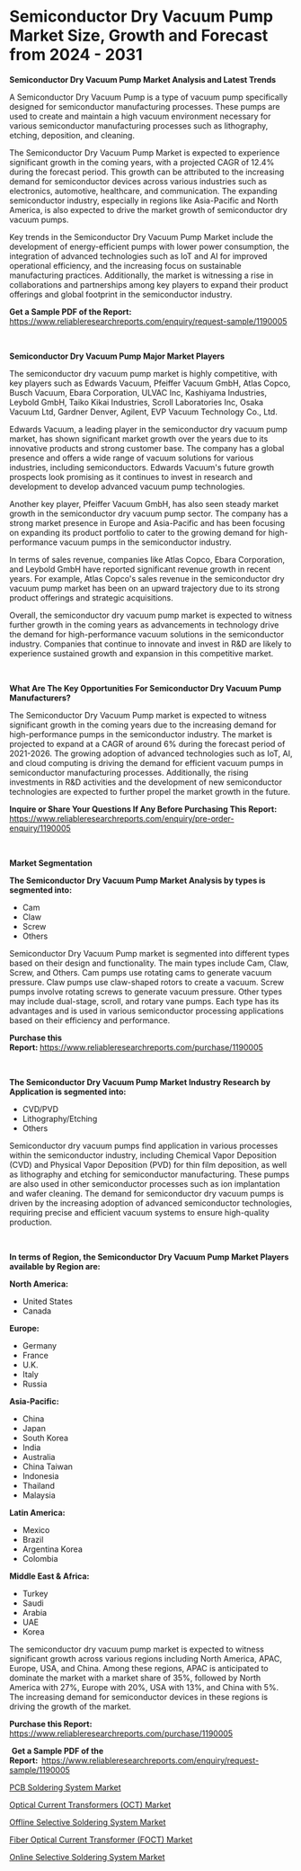 <p><h1>Semiconductor Dry Vacuum Pump Market Size, Growth and Forecast from 2024 - 2031</h1></p><p><strong>Semiconductor Dry Vacuum Pump Market Analysis and Latest Trends</strong></p>
<p><p>A Semiconductor Dry Vacuum Pump is a type of vacuum pump specifically designed for semiconductor manufacturing processes. These pumps are used to create and maintain a high vacuum environment necessary for various semiconductor manufacturing processes such as lithography, etching, deposition, and cleaning.</p><p>The Semiconductor Dry Vacuum Pump Market is expected to experience significant growth in the coming years, with a projected CAGR of 12.4% during the forecast period. This growth can be attributed to the increasing demand for semiconductor devices across various industries such as electronics, automotive, healthcare, and communication. The expanding semiconductor industry, especially in regions like Asia-Pacific and North America, is also expected to drive the market growth of semiconductor dry vacuum pumps.</p><p>Key trends in the Semiconductor Dry Vacuum Pump Market include the development of energy-efficient pumps with lower power consumption, the integration of advanced technologies such as IoT and AI for improved operational efficiency, and the increasing focus on sustainable manufacturing practices. Additionally, the market is witnessing a rise in collaborations and partnerships among key players to expand their product offerings and global footprint in the semiconductor industry.</p></p>
<p><strong>Get a Sample PDF of the Report:&nbsp;</strong> <a href="https://www.reliableresearchreports.com/enquiry/request-sample/1190005">https://www.reliableresearchreports.com/enquiry/request-sample/1190005</a></p>
<p>&nbsp;</p>
<p><strong>Semiconductor Dry Vacuum Pump Major Market Players</strong></p>
<p><p>The semiconductor dry vacuum pump market is highly competitive, with key players such as Edwards Vacuum, Pfeiffer Vacuum GmbH, Atlas Copco, Busch Vacuum, Ebara Corporation, ULVAC Inc, Kashiyama Industries, Leybold GmbH, Taiko Kikai Industries, Scroll Laboratories Inc, Osaka Vacuum Ltd, Gardner Denver, Agilent, EVP Vacuum Technology Co., Ltd.</p><p>Edwards Vacuum, a leading player in the semiconductor dry vacuum pump market, has shown significant market growth over the years due to its innovative products and strong customer base. The company has a global presence and offers a wide range of vacuum solutions for various industries, including semiconductors. Edwards Vacuum's future growth prospects look promising as it continues to invest in research and development to develop advanced vacuum pump technologies.</p><p>Another key player, Pfeiffer Vacuum GmbH, has also seen steady market growth in the semiconductor dry vacuum pump sector. The company has a strong market presence in Europe and Asia-Pacific and has been focusing on expanding its product portfolio to cater to the growing demand for high-performance vacuum pumps in the semiconductor industry.</p><p>In terms of sales revenue, companies like Atlas Copco, Ebara Corporation, and Leybold GmbH have reported significant revenue growth in recent years. For example, Atlas Copco's sales revenue in the semiconductor dry vacuum pump market has been on an upward trajectory due to its strong product offerings and strategic acquisitions.</p><p>Overall, the semiconductor dry vacuum pump market is expected to witness further growth in the coming years as advancements in technology drive the demand for high-performance vacuum solutions in the semiconductor industry. Companies that continue to innovate and invest in R&D are likely to experience sustained growth and expansion in this competitive market.</p></p>
<p>&nbsp;</p>
<p><strong>What Are The Key Opportunities For Semiconductor Dry Vacuum Pump Manufacturers?</strong></p>
<p><p>The Semiconductor Dry Vacuum Pump market is expected to witness significant growth in the coming years due to the increasing demand for high-performance pumps in the semiconductor industry. The market is projected to expand at a CAGR of around 6% during the forecast period of 2021-2026. The growing adoption of advanced technologies such as IoT, AI, and cloud computing is driving the demand for efficient vacuum pumps in semiconductor manufacturing processes. Additionally, the rising investments in R&D activities and the development of new semiconductor technologies are expected to further propel the market growth in the future.</p></p>
<p><strong>Inquire or Share Your Questions If Any Before Purchasing This Report:</strong> <a href="https://www.reliableresearchreports.com/enquiry/pre-order-enquiry/1190005">https://www.reliableresearchreports.com/enquiry/pre-order-enquiry/1190005</a></p>
<p>&nbsp;</p>
<p><strong>Market Segmentation</strong></p>
<p><strong>The Semiconductor Dry Vacuum Pump Market Analysis by types is segmented into:</strong></p>
<p><ul><li>Cam</li><li>Claw</li><li>Screw</li><li>Others</li></ul></p>
<p><p>Semiconductor Dry Vacuum Pump market is segmented into different types based on their design and functionality. The main types include Cam, Claw, Screw, and Others. Cam pumps use rotating cams to generate vacuum pressure. Claw pumps use claw-shaped rotors to create a vacuum. Screw pumps involve rotating screws to generate vacuum pressure. Other types may include dual-stage, scroll, and rotary vane pumps. Each type has its advantages and is used in various semiconductor processing applications based on their efficiency and performance.</p></p>
<p><strong>Purchase this Report:&nbsp;</strong><a href="https://www.reliableresearchreports.com/purchase/1190005">https://www.reliableresearchreports.com/purchase/1190005</a></p>
<p>&nbsp;</p>
<p><strong>The Semiconductor Dry Vacuum Pump Market Industry Research by Application is segmented into:</strong></p>
<p><ul><li>CVD/PVD</li><li>Lithography/Etching</li><li>Others</li></ul></p>
<p><p>Semiconductor dry vacuum pumps find application in various processes within the semiconductor industry, including Chemical Vapor Deposition (CVD) and Physical Vapor Deposition (PVD) for thin film deposition, as well as lithography and etching for semiconductor manufacturing. These pumps are also used in other semiconductor processes such as ion implantation and wafer cleaning. The demand for semiconductor dry vacuum pumps is driven by the increasing adoption of advanced semiconductor technologies, requiring precise and efficient vacuum systems to ensure high-quality production.</p></p>
<p>&nbsp;</p>
<p><strong>In terms of Region, the Semiconductor Dry Vacuum Pump Market Players available by Region are:</strong></p>
<p>
    <p> <strong> North America: </strong>
        <ul>
            <li>United States</li>
            <li>Canada</li>
        </ul>
        </p> 
    <p> <strong> Europe: </strong>
        <ul>
            <li>Germany</li>
            <li>France</li>
            <li>U.K.</li>
            <li>Italy</li>
            <li>Russia</li>
        </ul>
        </p> 
    <p> <strong> Asia-Pacific: </strong>
        <ul>
            <li>China</li>
            <li>Japan</li>
            <li>South Korea</li>
            <li>India</li>
            <li>Australia</li>
            <li>China Taiwan</li>
            <li>Indonesia</li>
            <li>Thailand</li>
            <li>Malaysia</li>
        </ul>
        </p> 
    <p> <strong> Latin America: </strong>
        <ul>
            <li>Mexico</li>
            <li>Brazil</li>
            <li>Argentina Korea</li>
            <li>Colombia</li>
        </ul>
        </p> 
    <p> <strong> Middle East & Africa: </strong>
        <ul>
            <li>Turkey</li>
            <li>Saudi</li>
            <li>Arabia</li>
            <li>UAE</li>
            <li>Korea</li>
        </ul>
    </p>
    </p>
<p><p>The semiconductor dry vacuum pump market is expected to witness significant growth across various regions including North America, APAC, Europe, USA, and China. Among these regions, APAC is anticipated to dominate the market with a market share of 35%, followed by North America with 27%, Europe with 20%, USA with 13%, and China with 5%. The increasing demand for semiconductor devices in these regions is driving the growth of the market.</p></p>
<p><strong>Purchase this Report: </strong><a href="https://www.reliableresearchreports.com/purchase/1190005">https://www.reliableresearchreports.com/purchase/1190005</a></p>
<p>&nbsp;<strong>Get a Sample PDF of the Report:&nbsp;&nbsp;</strong><a href="https://www.reliableresearchreports.com/enquiry/request-sample/1190005">https://www.reliableresearchreports.com/enquiry/request-sample/1190005</a></p>
<p><strong></strong></p>
<p><p><a href="https://full-wildebeest-80b.notion.site/PCB-Soldering-System-Market-Research-Report-Unlocks-Analysis-on-the-Market-Financial-Status-Market--2234eb2d6e4f42d38a22fcab01c1a59a">PCB Soldering System Market</a></p><p><a href="https://view.publitas.com/reportprime-1/optical-current-transformers-oct-market-size-and-growth-market-segmentation-regional-and-country-breakdowns-and-market-trends-for-period-from-2024-2031/">Optical Current Transformers (OCT) Market</a></p><p><a href="https://flame-sidecar-702.notion.site/Offline-Selective-Soldering-System-Market-Centers-on-Aspects-such-as-Market-Growth-Market-Share-Ma-0cec28b136e940adadf8343f2e3aa401">Offline Selective Soldering System Market</a></p><p><a href="https://view.publitas.com/reportprime-1/global-fiber-optical-current-transformer-foct-market-by-types-applications-and-major-players-with-regional-growth-rate-analysis-and-development-situation-from-2024-to-2031/">Fiber Optical Current Transformer (FOCT) Market</a></p><p><a href="https://automatic-knee-4c7.notion.site/Online-Selective-Soldering-System-Market-Challenges-Opportunities-and-Growth-Drivers-and-Major-Ma-a8f7e59ed8bf4207a64827ae4c0d671f">Online Selective Soldering System Market</a></p></p>